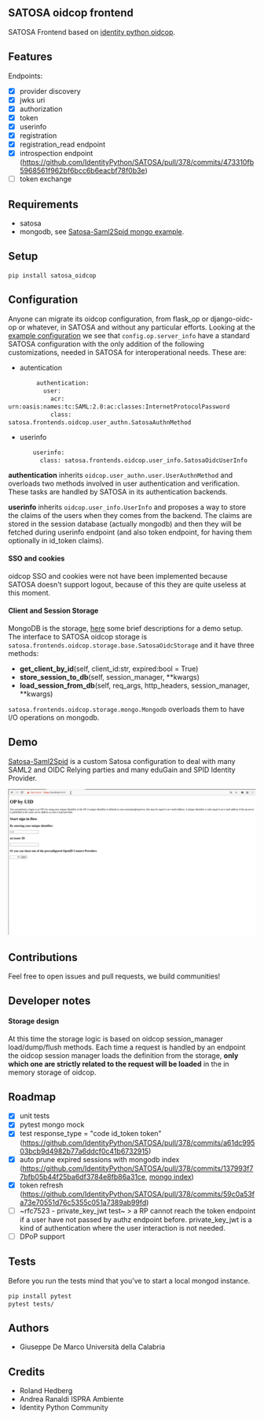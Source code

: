 SATOSA oidcop frontend
----------------------

SATOSA Frontend based on [identity python oidcop](https://github.com/IdentityPython/oidc-op).


## Features

Endpoints:
* [x] provider discovery
* [x] jwks uri
* [x] authorization
* [x] token
* [x] userinfo
* [x] registration
* [x] registration_read endpoint
* [x] introspection endpoint (https://github.com/IdentityPython/SATOSA/pull/378/commits/473310fb5968561f962bf6bcc6b6eacbf78f0b3e)
* [ ] token exchange

## Requirements

- satosa
- mongodb, see [Satosa-Saml2Spid mongo example](https://github.com/italia/Satosa-Saml2Spid/tree/oidcop/mongo).


## Setup

````
pip install satosa_oidcop
````

## Configuration

Anyone can migrate its oidcop configuration, from flask_op or django-oidc-op or whatever, in SATOSA and without any particular efforts. Looking at the [example configuration](https://github.com/peppelinux/SATOSA/blob/oidcop_front/example/plugins/frontends/oidc_op_frontend.yaml.example) we see that `config.op.server_info` have a standard SATOSA configuration with the only addition of the following customizations, needed in SATOSA for interoperational needs. These are:

- autentication
````
        authentication:
          user:
            acr: urn:oasis:names:tc:SAML:2.0:ac:classes:InternetProtocolPassword
            class: satosa.frontends.oidcop.user_authn.SatosaAuthnMethod
````

 - userinfo
 ````
        userinfo:
          class: satosa.frontends.oidcop.user_info.SatosaOidcUserInfo
````

**authentication** inherits `oidcop.user_authn.user.UserAuthnMethod` and overloads two methods involved in user authentication and verification. These tasks are handled by SATOSA in its authentication backends.

**userinfo** inherits `oidcop.user_info.UserInfo` and proposes a way to store the claims of the users when they comes from the backend. The claims are stored in the session database (actually mongodb) and then they will be fetched during userinfo endpoint (and also token endpoint, for having  them optionally in id_token claims).


#### SSO and cookies

oidcop SSO and cookies were not have been implemented because SATOSA doesn't support logout, because of this they are quite useless at this moment.

#### Client and Session Storage

MongoDB is the storage, [here](https://github.com/italia/Satosa-Saml2Spid/tree/oidcop/mongo) some brief descriptions for a demo setup. The interface to SATOSA oidcop storage is `satosa.frontends.oidcop.storage.base.SatosaOidcStorage` and it have three methods:

- **get_client_by_id**(self, client_id:str, expired:bool = True)
- **store_session_to_db**(self, session_manager, **kwargs)
- **load_session_from_db**(self, req_args, http_headers, session_manager, **kwargs)

`satosa.frontends.oidcop.storage.mongo.Mongodb` overloads them to have I/O operations on mongodb.


## Demo

[Satosa-Saml2Spid](https://github.com/italia/Satosa-Saml2Spid/) is a custom Satosa configuration to deal with many SAML2 and OIDC Relying parties and many eduGain and SPID Identity Provider.

![satosa_oidcop](images/dive.gif)

## Contributions

Feel free to open issues and pull requests, we build communities!

## Developer notes

#### Storage design
At this time the storage logic is based on oidcop session_manager load/dump/flush methods.
Each time a request is handled by an endpoint the oidcop session manager loads the definition from the storage, **only which one are strictly related to the request will be loaded** in the in memory storage of oidcop.


## Roadmap

* [x] unit tests
* [x] pytest mongo mock
* [x] test response_type = "code id_token token" (https://github.com/IdentityPython/SATOSA/pull/378/commits/a61dc99503bcb9d4982b77a6ddcf0c41b6732915)
* [x] auto prune expired sessions with mongodb index (https://github.com/IdentityPython/SATOSA/pull/378/commits/137993f77bfb05b44f25ba6df3784e8fb86a31ce, [mongo index](https://github.com/italia/Satosa-Saml2Spid/tree/oidcop/mongo#create-expired-session-deletion))
* [x] token refresh (https://github.com/IdentityPython/SATOSA/pull/378/commits/59c0a53fa73e70551d76c5355c051a7389ab99fd)
* [ ] ~rfc7523 - private_key_jwt test~ > a RP cannot reach the token endpoint if a user have not passed by authz endpoint before. private_key_jwt is a kind of authentication where the user interaction is not needed.
* [ ] DPoP support

## Tests

Before you run the tests mind that you've to start a local mongod instance.

````
pip install pytest
pytest tests/
````

## Authors

- Giuseppe De Marco <at> Università della Calabria

## Credits

- Roland Hedberg
- Andrea Ranaldi <at> ISPRA Ambiente
- Identity Python Community
